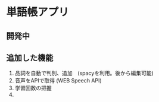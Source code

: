 # 単語帳アプリ
## 開発中
 

## 追加した機能
1. 品詞を自動で判別、追加　(spacyを利用。後から編集可能)
2. 音声をAPIで取得 (WEB Speech API)
3. 学習回数の把握
4. 
